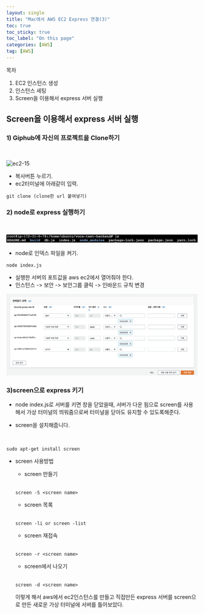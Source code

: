 ```yaml
---
layout: single
title: "Mac에서 AWS EC2 Express 연결(3)"
toc: true
toc_sticky: true
toc_label: "On this page"
categories: [AWS]
tag: [AWS]
---
```


목차
1.  EC2 인스턴스 생성
2.  인스턴스 세팅
3.  Screen을 이용해서 express 서버 실행

## Screen을 이용해서 express 서버 실행

### 1) Giphub에 자신의 프로젝트을 Clone하기

<br>

![ec2-15](https://user-images.githubusercontent.com/67530239/147386343-8aadb620-c396-4ee0-bf07-7965b890ff6f.png)

- 복사버튼 누르기.
- ec2터미널에 아래같이 입력.
```
git clone (clone한 url 붙여넣기)
```

### 2) node로 express 실행하기

<br>

![ec2-16](/images/ec2-16.png)

- node로 인덱스 파일을 켜기.

```
node index.js
```

- 실행한 서버의 포트값을 aws ec2에서 열어줘야 한다.
- 인스턴스 -> 보안 -> 보안그룹 클릭 -> 인바운드 규칙 변경

![ec2-18](/images/ec2-18.png)


### 3)screen으로 express 키기

- node index.js로 서버를 키면 창을 닫았을때, 서버가 다운 됨으로 screen를 사용해서 가상 터미널의 띄워줌으로써 터미널을 닫아도 유지할 수 있도록해준다.

- screen을 설치해줍니다.

  <br>
  
```
sudo apt-get install screen
```
- screen 사용방법

  -  screen 만들기

  <br>

  ```
  screen -S <screen name>
  ```
  - screen 목록

  <br>
  
  ```
  screen -li or screen -list
  ```
  - screen 재접속
  
  <br>
  
  ```
  screen -r <screen name>
  ```

  - screen에서 나오기

  <br>
  
  ```
  screen -d <screen name>
  ```

  이렇게 해서 aws에서 ec2인스턴스를 만들고 직접만든 express 서버를 screen으로 만든 새로운 가상 터미널에 서버를 틀어보았다. 


